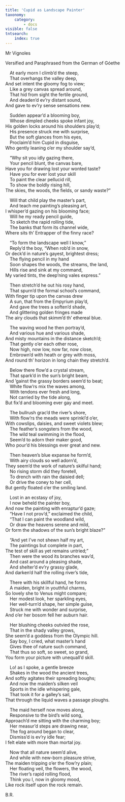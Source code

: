 ```yaml
---
title: 'Cupid as Landscape Painter'
taxonomy:
    category:
        - docs
visible: false
tntsearch:
    index: true
---
```


<div class="author">Mr Vignoles</div>

<span class="title">Versified and Paraphrased from the German of Góethe  </span>
  
&emsp;At early morn I climb’d the steep,  
&emsp;That overhangs the valley deep,  
And set intent the gloomy fog to view;  
&emsp;Like a grey canvas spread around,  
&emsp;That hid from sight the fertile ground,  
&emsp;And deaden’d ev’ry distant sound,  
And gave to ev’ry sense sensations new.  
  
&emsp;Sudden appear’d a blooming boy,  
&emsp;Whose dimpled cheeks spoke infant joy,  
His golden locks around his shoulders play’d;  
&emsp;His presence struck me with surprise,  
&emsp;But the soft glances from his eyes,  
&emsp;Proclaim’d him Cupid in disguise,  
Who gently leaning o’er my shoulder say’d,  
  
&emsp;“Why sit you idly gazing there,  
&emsp;Your pencil blunt, the canvas bare,  
Have you for drawing lost your wonted taste?  
&emsp;Have you for ever lost your skill  
&emsp;To paint the clear pellucid rill,  
&emsp;To show the boldly rising hill,  
The skies, the woods, the fields, or sandy waste?”  
  
&emsp;Will that child play the master’s part,  
&emsp;And teach me painting’s pleasing art,  
I whisper’d gazing on his blooming face;  
&emsp;Will he my ready pencil guide,  
&emsp;To sketch the rapid rolling tide,  
&emsp;The banks that form its channel wide,  
Where sits th’ Entrapper of the finny race?  
  
&emsp;“To form the landscape well I know,”  
&emsp;Reply’d the boy, “When rob’d in snow,  
Or deck’d in nature’s gayest, brightest dress;  
&emsp;The flying pencil in my hand  
&emsp;Soon shapes the woods, the streams, the land,  
&emsp;Hills rise and sink at my command,  
My varied tints, the deep’ning vales express.”  
  
&emsp;Then stretch’d he out his rosy hand,  
&emsp;That spurn’d the formal school’s command,  
With finger tip upon the canvas drew  
&emsp;A sun, that from the Empyrium play’d,  
&emsp;And gave the trees a soften’d shade,  
&emsp;And glittering golden fringes made  
The airy clouds that skimm’d th’ ethereal blue.  
  
&emsp;The waving wood he then portray’d,  
&emsp;And various hue and various shade,  
And misty mountains in the distance sketch’d;  
&emsp;That gently o’er each other rose,  
&emsp;Now high, now low, now far, now close,  
&emsp;Embrown’d with heath or grey with moss,  
And round th’ horizon in long chain they stretch’d.  
  
&emsp;Below there flow’d a crystal stream,  
&emsp;That spark’d in the sun’s bright beam,  
And ’gainst the grassy borders seem’d to beat;  
&emsp;White flow’rs mix the waves among,  
&emsp;With tendons ever fresh and long,  
&emsp;Not carried by the tide along,  
But fix’d and blooming ever gay and meet.  
  
&emsp;The bullrush grac’d the river’s shore,  
&emsp;With flow’rs the meads were sprinkl’d o’er,  
With cowslips, daisies, and sweet violets blew;  
&emsp;The feather’s songsters from the wood,  
&emsp;The wild teal swimming in the flood,  
&emsp;Seem’d to adorn their maker good,  
Who pour’d his blessings ever great and new.  
  
&emsp;Then heaven’s blue expanse he form’d,  
&emsp;With airy clouds so well adorn’d,  
They seem’d the work of nature’s skilful hand;  
&emsp;No rising storm did they foretell,  
&emsp;To drench with rain the daisied dell;  
&emsp;Or drive the coney to her cell,  
But gently floated o’er the smiling land.  
  
&emsp;Lost in an ecstasy of joy,  
&emsp;I now beheld the painter boy,  
And now the painting with enraptur’d gaze;  
&emsp;“Have I not prov’d,” exclaimed the child,  
&emsp;“That I can paint the woodland wild,  
&emsp;Or draw the heavens serene and mild,  
Or form the shadows of the sun’s bright blaze?”  
  
&emsp;“And yet I’ve not shewn half my art,  
&emsp;The paintings but complete in part,  
The test of skill as yet remains untried;”  
&emsp;Then were the wood its branches wav’d,  
&emsp;And cast around a pleasing shade,  
&emsp;And shelter’d ev’ry grassy glade,  
And darken’d half the rolling river’s tide,  
  
&emsp;There with his skillful hand, he forms  
&emsp;A maiden, bright in youthful charms,  
So lovely she to Venus might compare;  
&emsp;Her modest look, her sparkling eyes,  
&emsp;Her well-turn’d shape, her simple guise,  
&emsp;Struck me with wonder and surprise,  
And o’er her bosom fell her auburn hair.  
  
&emsp;Her blushing cheeks outvied the rose,  
&emsp;That in the shady valley grows,  
She seem’d a goddess from the Olympic hill.  
&emsp;Say boy, I cried, what master’s hand  
&emsp;Gives thee of nature such command,  
&emsp;That thus so soft, so sweet, so grand,  
You form your picture with unequall’d skill.  
  
&emsp;Lo! as I spoke, a gentle breeze  
&emsp;Shakes in the wood the ancient trees,  
And softly agitates their spreading boughs;  
&emsp;And now the maiden’s silken veil  
&emsp;Sports in the idle whispering gale,  
&emsp;That took it for a galley’s sail,  
That through the liquid waves a passage ploughs.  
  
&emsp;The maid herself now moves along,  
&emsp;Responsive to the bird’s wild song,  
Approach’d me sitting with the charming boy;  
&emsp;Her measur’d steps are drawing near,  
&emsp;The fog around began to clear,  
&emsp;Dismiss’d is ev’ry idle fear;  
I felt elate with more than mortal joy.  
  
&emsp;Now that all nature seem’d alive,  
&emsp;And while with new-born pleasure strive,  
The maiden tripping o’er the flow’ry plain;  
&emsp;Her floating veil, the flowers, the wood,  
&emsp;The river’s rapid rolling flood,  
&emsp;Think you I, now in gloomy mood,  
Like rock itself upon the rock remain.  
  
B.R.  
